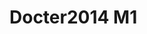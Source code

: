 <a name="material" />

# Docter2014 M1
<script type="application/ld+json">
  {
    "@context": "https://schema.org/",
    "@type": "ChemicalSubstance",
    "http://purl.org/dc/terms/conformsTo":
      {
        "@type": "CreativeWork",
        "@id": "https://bioschemas.org/profiles/ChemicalSubstance/0.4-RELEASE/"
      },
    "@id": "https://egonw.github.io/nanowiki/nanowiki334.html#material",
    "name": "Docter2014 M1",
    "sameAs: "http://127.0.0.1/mediawiki/index.php/Special:URIResolver/Docter2014_M1"
  }
</script>


